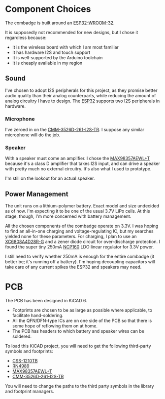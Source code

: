 # Component Choices

The combadge is built around an [ESP32-WROOM-32](https://www.espressif.com/en/support/documents/technical-documents?keys=&field_type_tid%5B%5D=54&7&8&8&2&3https://www.espressif.com/en/support/documents/technical-documents?keys=&field_type_tid%5B%5D=54&7&8&8&2&3).

It is supposedly not recommended for new designs, but I chose it regardless because:

- It is the wireless board with which I am most familiar
- It has hardware I2S and touch support
- It is well-supported by the Arduino toolchain
- It is cheaply available in my region

## Sound

I've chosen to adopt I2S peripherals for this project, as they promise better audio quality than their analog counterparts, while reducing the amount of analog circuitry I have to design.
The [ESP32](https://docs.espressif.com/projects/esp-idf/en/v4.2.3/esp32/api-reference/peripherals/i2s.html) supports two I2S peripherals in hardware.

### Microphone

I've zeroed in on the [CMM-3526D-261-I2S-TR](https://www.cuidevices.com/product/audio/microphones/mems-microphones/cmm-3526d-261-i2s-tr).
I suppose any similar microphone will do the job.

### Speaker

With a speaker must come an amplifier. I chose the [MAX98357AEWL+T](https://www.maximintegrated.com/en/products/analog/audio/MAX98357A.html) because it's a class D amplifier that takes I2S input, and can drive a speaker with pretty much no external circuitry.
It's also what I used to prototype.

I'm still on the lookout for an actual speaker.

## Power Management

The unit runs on a lithium-polymer battery. Exact model and size undecided as of now. I'm expecting it to be one of the usual 3.7V LiPo cells.
At this stage, though, I'm more concerned with battery management.

All the chosen components of the combadge operate on 3.3V. I was hoping to find an all-in-one charging and voltage-regulating IC, but my searches yielded none for these parameters.
For charging, I plan to use an [XC6808A4D28R-G](https://www.torexsemi.com/products/battery-charge-ics/series/?name=xc6808) and a zener diode circuit for over-discharge protection.
I found the super tiny 250mA [NCP160](https://www.onsemi.com/products/power-management/linear-regulators-ldo/ncp160) LDO linear regulator for 3.3V power.

I still need to verify whether 250mA is enough for the entire combadge (it better be; it's running off a battery).
I'm hoping decoupling capacitors will take care of any current spikes the ESP32 and speakers may need.

# PCB

The PCB has been designed in KiCAD 6.

- Footprints are chosen to be as large as possible where applicable, to facilitate hand-soldering.
- All the QFN/DFN-type ICs are on one side of the PCB so that there is some hope of reflowing them on at home.
- The PCB has headers to which battery and speaker wires can be soldered.

To load this KiCAD project, you will need to get the following third-party symbols and footprints:

- [CSS-1210TB](https://app.ultralibrarian.com/details/711a64f8-0773-11ed-b159-0a34d6323d74/Nidec-Copal-Electronics/CSS-1210TB?uid=38990419&exports=KiCAD&open=exports)
- [RN4989](https://vendor.ultralibrarian.com/toshiba/Embedded?vdrPN=RN4989#)
- [MAX98357AEWL+T](https://vendor.ultralibrarian.com/Maxim/Embedded?vdrPN=MAX98357AEWL%2BT)
- [CMM-3526D-261-I2S-TR](https://www.cuidevices.com/product/resource/pcbfootprint/cmm-3526d-261-i2s-tr)

You will need to change the paths to the third party symbols in the library and footprint managers.
